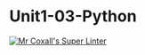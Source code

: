 # Unit1-03-Python
[![Mr Coxall's Super Linter](https://github.com/ICS3U-Programming-NoahS/Unit1-03-Python/workflows/Mr%20Coxall's%20Super%20Linter/badge.svg)](https://github.com/ICS3U-Programming-NoahS/Unit1-03-Python/actions/)
